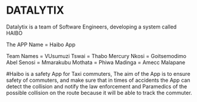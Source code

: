 # DATALYTIX
Datalytix is a team of Software Engineers, developing a system called HAIBO


The APP Name = Haibo App


Team Names = VUsumuzi Tswai
           = Thabo Mercury Nkosi
           = Goitsemodimo Abel Senosi
           = Mmarakubu Mothata
           = Phiwa Madinga
           = Amecc Malapane


#Haibo is a safety App for Taxi commuters, The aim of the App is to ensure safety of commuters, and make sure that in times of accidents the App can detect the collision and notify the law enforcement and Paramedics of the possible collision on the route because it will be able to track the commuter. 
           
